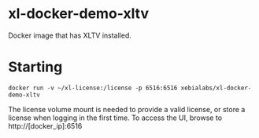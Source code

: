 # xl-docker-demo-xltv #

Docker image that has XLTV installed.

# Starting #

```
docker run -v ~/xl-license:/license -p 6516:6516 xebialabs/xl-docker-demo-xltv
```

The license volume mount is needed to provide a valid license, or store a license when logging in the first time. To access the UI, browse to http://[docker_ip]:6516
